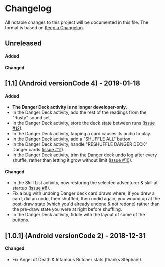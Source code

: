 # Changelog

All notable changes to this project will be documented in this file.  The
format is based on [Keep a Changelog](http://keepachangelog.com/en/1.0.0/).

## Unreleased
#### Added

#### Changed

## [1.1] (Android versionCode 4) - 2019-01-18
#### Added
- **The Danger Deck activity is no longer developer-only.**
- In the Danger Deck activity, add the rest of the readings from the
  "Rusty" sound set.
- In the Danger Deck activity, store the deck state between runs
  ([issue #12](https://github.com/kuhrusty/MorbadScorepad/issues/12)).
- In the Danger Deck activity, tapping a card causes its audio to play.
- In the Danger Deck activity, add a "SHUFFLE ALL" button.
- In the Danger Deck activity, handle "RESHUFFLE DANGER DECK" Danger cards
  ([issue #11](https://github.com/kuhrusty/MorbadScorepad/issues/11)).
- In the Danger Deck activity, trim the Danger deck undo log after every
  shuffle, rather than letting it grow without limit
  ([issue #10](https://github.com/kuhrusty/MorbadScorepad/issues/10)).

#### Changed
- In the Skill List activity, now restoring the selected adventurer &
  skill at startup
  ([issue #8](https://github.com/kuhrusty/MorbadScorepad/issues/8)).
- Fix a bug with undoing Danger deck card draws where, if you drew a
  card, did an undo, then shuffled, then undid again, you wound up at
  the post-draw state (which you'd already undone & not redone) rather
  than the pre-draw state you were at right before shuffling.
- In the Danger Deck activity, fiddle with the layout of some of the
  buttons.

## [1.0.1] (Android versionCode 2) - 2018-12-31
#### Changed
- Fix Angel of Death & Infamous Butcher stats (thanks Stephan!).
